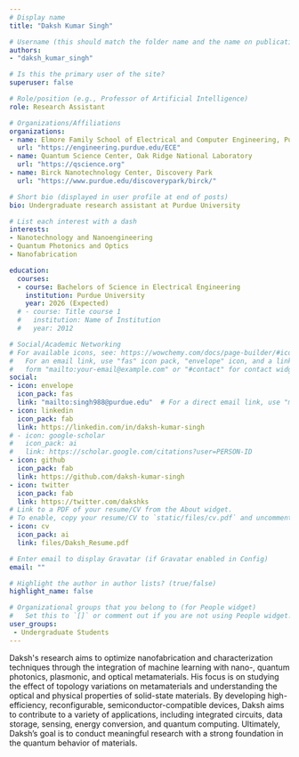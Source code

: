 ```yaml
---
# Display name
title: "Daksh Kumar Singh"

# Username (this should match the folder name and the name on publications)
authors:
- "daksh_kumar_singh"

# Is this the primary user of the site?
superuser: false

# Role/position (e.g., Professor of Artificial Intelligence)
role: Research Assistant

# Organizations/Affiliations
organizations:
- name: Elmore Family School of Electrical and Computer Engineering, Purdue University
  url: "https://engineering.purdue.edu/ECE"
- name: Quantum Science Center, Oak Ridge National Laboratory
  url: "https://qscience.org"
- name: Birck Nanotechnology Center, Discovery Park
  url: "https://www.purdue.edu/discoverypark/birck/"

# Short bio (displayed in user profile at end of posts)
bio: Undergraduate research assistant at Purdue University

# List each interest with a dash
interests:
- Nanotechnology and Nanoengineering
- Quantum Photonics and Optics
- Nanofabrication

education:
  courses:
  - course: Bachelors of Science in Electrical Engineering
    institution: Purdue University
    year: 2026 (Expected)
  # - course: Title course 1
  #   institution: Name of Institution
  #   year: 2012

# Social/Academic Networking
# For available icons, see: https://wowchemy.com/docs/page-builder/#icons
#   For an email link, use "fas" icon pack, "envelope" icon, and a link in the
#   form "mailto:your-email@example.com" or "#contact" for contact widget.
social:
- icon: envelope
  icon_pack: fas
  link: "mailto:singh988@purdue.edu"  # For a direct email link, use "mailto:test@example.org".
- icon: linkedin
  icon_pack: fab
  link: https://linkedin.com/in/daksh-kumar-singh
# - icon: google-scholar
#   icon_pack: ai
#   link: https://scholar.google.com/citations?user=PERSON-ID
- icon: github
  icon_pack: fab
  link: https://github.com/daksh-kumar-singh
- icon: twitter
  icon_pack: fab
  link: https://twitter.com/dakshks
# Link to a PDF of your resume/CV from the About widget.
# To enable, copy your resume/CV to `static/files/cv.pdf` and uncomment the lines below.
- icon: cv
  icon_pack: ai
  link: files/Daksh_Resume.pdf

# Enter email to display Gravatar (if Gravatar enabled in Config)
email: ""

# Highlight the author in author lists? (true/false)
highlight_name: false

# Organizational groups that you belong to (for People widget)
#   Set this to `[]` or comment out if you are not using People widget.
user_groups:
 - Undergraduate Students
---
```

Daksh's research aims to optimize nanofabrication and characterization techniques through the integration of machine learning with nano-, quantum photonics, plasmonic, and optical metamaterials. His focus is on studying the effect of topology variations on metamaterials and understanding the optical and physical properties of solid-state materials. By developing high-efficiency, reconfigurable, semiconductor-compatible devices, Daksh aims to contribute to a variety of applications, including integrated circuits, data storage, sensing, energy conversion, and quantum computing. Ultimately, Daksh’s goal is to conduct meaningful research with a strong foundation in the quantum behavior of materials.
